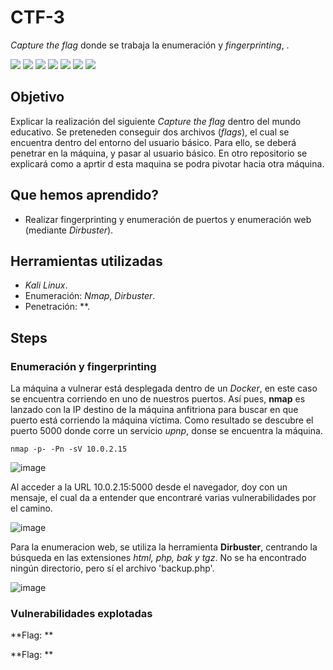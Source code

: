 # CTF-3
*Capture the flag* donde se trabaja la enumeración y *fingerprinting*, .
<div>
  <img src="https://img.shields.io/badge/-Kali-5e8ca8?style=for-the-badge&logo=kalilinux&logoColor=white" />
  <img src="https://img.shields.io/badge/-Nmap-6933FF?style=for-the-badge&logo=nmap&logoColor=white" />
  <img src="https://img.shields.io/badge/-Dirbuster-005571?style=for-the-badge&logo=dirbuster&logoColor=white" />
  <img src="https://img.shields.io/badge/-Metasploit-2596CD?style=for-the-badge&logo=metasploit&logoColor=white" />
  <img src="https://img.shields.io/badge/-python-3776AB?style=for-the-badge&logo=python&logoColor=white" />
  <img src="https://img.shields.io/badge/-steghide-FF5200?style=for-the-badge&logo=steghide&logoColor=white" />
  <img src="https://img.shields.io/badge/-Docker-2496ED?style=for-the-badge&logo=docker&logoColor=white" />
</div>

## Objetivo

Explicar la realización del siguiente _Capture the flag_ dentro del mundo educativo. Se preteneden conseguir dos archivos (_flags_), el cual se encuentra dentro del entorno del usuario básico. Para ello, se deberá penetrar en la máquina, y pasar al usuario básico. En otro repositorio se explicará como a aprtir d esta maquina se podra pivotar hacia otra máquina.

## Que hemos aprendido?

- Realizar fingerprinting y enumeración de puertos y enumeración web (mediante *Dirbuster*).

## Herramientas utilizadas

- *Kali Linux*.
- Enumeración: *Nmap*, *Dirbuster*.
- Penetración: **. 

## Steps

### Enumeración y fingerprinting

La máquina a vulnerar está desplegada dentro de un *Docker*, en este caso se encuentra corriendo en uno de nuestros puertos. Así pues, **nmap** es lanzado con la IP destino de la máquina anfitriona para buscar en que puerto está corriendo la máquina víctima. Como resultado se descubre el puerto 5000 donde corre un servicio *upnp*, donse se encuentra la máquina.

<code>nmap -p- -Pn -sV 10.0.2.15</code>

![image](https://github.com/user-attachments/assets/614d71a1-2cb7-416e-b7f6-879e8eef422a)

Al acceder a la URL 10.0.2.15:5000 desde el navegador, doy con un mensaje, el cual da a entender que encontraré varias vulnerabilidades por el camino.

![image](https://github.com/user-attachments/assets/14705a54-0122-4f9b-a335-591be1bc76d4)

Para la enumeracion web, se utiliza la herramienta **Dirbuster**, centrando la búsqueda en las extensiones *html, php, bak y tgz*. No se ha encontrado ningún directorio, pero sí el archivo 'backup.php'.

![image](https://github.com/user-attachments/assets/67b5cf8f-9679-4f43-953e-129bca666be0)



### Vulnerabilidades explotadas


**Flag: **

**Flag: **
